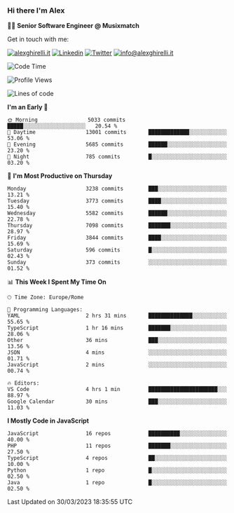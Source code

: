 ### Hi there I'm Alex

👨‍💻 __Senior Software Engineer @ Musixmatch__

Get in touch with me:

[![alexghirelli.it](https://img.shields.io/static/v1?label=alexghirelli.it&message=%20&color=red&logo=&style=flat-square&logoColor=white)](https://www.alexghirelli.it/)
[![Linkedin](https://img.shields.io/static/v1?label=Linkedin&message=%20&color=blue&logo=Linkedin&style=flat-square&logoColor=white)](https://linkedin.com/in/alexghirelli)
[![Twitter](https://img.shields.io/static/v1?label=Twitter&message=%20&color=blue&logo=Twitter&style=flat-square&logoColor=white)](https://twitter.com/alexGhirelli)
[![info@alexghirelli.it](https://img.shields.io/static/v1?label=info@alexghirelli.it&message=%20&color=red&logo=gmail&style=flat-square&logoColor=white)](mailto:info@alexghirelli.it)

<!--START_SECTION:waka-->
![Code Time](http://img.shields.io/badge/Code%20Time-7%2C390%20hrs%208%20mins-blue)

![Profile Views](http://img.shields.io/badge/Profile%20Views-0-blue)

![Lines of code](https://img.shields.io/badge/From%20Hello%20World%20I%27ve%20Written-33.8%20million%20lines%20of%20code-blue)

**I'm an Early 🐤** 

```text
🌞 Morning                5033 commits        █████░░░░░░░░░░░░░░░░░░░░   20.54 % 
🌆 Daytime                13001 commits       █████████████░░░░░░░░░░░░   53.06 % 
🌃 Evening                5685 commits        ██████░░░░░░░░░░░░░░░░░░░   23.20 % 
🌙 Night                  785 commits         █░░░░░░░░░░░░░░░░░░░░░░░░   03.20 % 
```
📅 **I'm Most Productive on Thursday** 

```text
Monday                   3238 commits        ███░░░░░░░░░░░░░░░░░░░░░░   13.21 % 
Tuesday                  3773 commits        ████░░░░░░░░░░░░░░░░░░░░░   15.40 % 
Wednesday                5582 commits        ██████░░░░░░░░░░░░░░░░░░░   22.78 % 
Thursday                 7098 commits        ███████░░░░░░░░░░░░░░░░░░   28.97 % 
Friday                   3844 commits        ████░░░░░░░░░░░░░░░░░░░░░   15.69 % 
Saturday                 596 commits         █░░░░░░░░░░░░░░░░░░░░░░░░   02.43 % 
Sunday                   373 commits         ░░░░░░░░░░░░░░░░░░░░░░░░░   01.52 % 
```


📊 **This Week I Spent My Time On** 

```text
🕑︎ Time Zone: Europe/Rome

💬 Programming Languages: 
YAML                     2 hrs 31 mins       ██████████████░░░░░░░░░░░   55.65 % 
TypeScript               1 hr 16 mins        ███████░░░░░░░░░░░░░░░░░░   28.06 % 
Other                    36 mins             ███░░░░░░░░░░░░░░░░░░░░░░   13.56 % 
JSON                     4 mins              ░░░░░░░░░░░░░░░░░░░░░░░░░   01.71 % 
JavaScript               2 mins              ░░░░░░░░░░░░░░░░░░░░░░░░░   00.74 % 

🔥 Editors: 
VS Code                  4 hrs 1 min         ██████████████████████░░░   88.97 % 
Google Calendar          30 mins             ███░░░░░░░░░░░░░░░░░░░░░░   11.03 % 
```

**I Mostly Code in JavaScript** 

```text
JavaScript               16 repos            ██████████░░░░░░░░░░░░░░░   40.00 % 
PHP                      11 repos            ███████░░░░░░░░░░░░░░░░░░   27.50 % 
TypeScript               4 repos             ██░░░░░░░░░░░░░░░░░░░░░░░   10.00 % 
Python                   1 repo              █░░░░░░░░░░░░░░░░░░░░░░░░   02.50 % 
Java                     1 repo              █░░░░░░░░░░░░░░░░░░░░░░░░   02.50 % 
```




 Last Updated on 30/03/2023 18:35:55 UTC
<!--END_SECTION:waka-->
